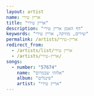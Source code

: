 ```yaml
---
layout: artist
name: אריין טירי
title: "אריין טירי"
description: "דף האמן אריין טירי"
keywords: "שירים, מוזיקה, אריין טירי"
permalink: /artists/אריין-טירי
redirect_from:
  - /artists/list/אריין טירי
  - /artists/אריין-טירי/
songs:
  - number: "57674"
    name: "אלוהי שבמרום"
    album: "סינגלים"
    artist: "אריין טירי"
---
```

